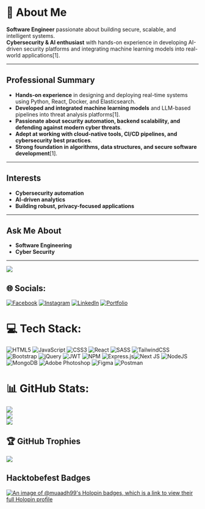 # 💫 About Me

**Software Engineer** passionate about building secure, scalable, and intelligent systems.  
**Cybersecurity & AI enthusiast** with hands-on experience in developing AI-driven security platforms and integrating machine learning models into real-world applications[1].

---

## Professional Summary

- **Hands-on experience** in designing and deploying real-time systems using Python, React, Docker, and Elasticsearch.
- **Developed and integrated machine learning models** and LLM-based pipelines into threat analysis platforms[1].
- **Passionate about security automation, backend scalability, and defending against modern cyber threats**.
- **Adept at working with cloud-native tools, CI/CD pipelines, and cybersecurity best practices**.
- **Strong foundation in algorithms, data structures, and secure software development**[1].

---

## Interests

- **Cybersecurity automation**
- **AI-driven analytics**
- **Building robust, privacy-focused applications**

---

## Ask Me About

- **Software Engineering**
- **Cyber Security**

---
[![](https://visitcount.itsvg.in/api?id=muaadh99&icon=8&color=0)](https://visitcount.itsvg.in)

## 🌐 Socials:
[![Facebook](https://img.shields.io/badge/Facebook-%231877F2.svg?logo=Facebook&logoColor=white)](https://web.facebook.com/muaadhonline) [![Instagram](https://img.shields.io/badge/Instagram-%23E4405F.svg?logo=Instagram&logoColor=white)](https://www.instagram.com/_muaadh99_/) [![LinkedIn](https://img.shields.io/badge/LinkedIn-%230077B5.svg?logo=linkedin&logoColor=white)](https://www.linkedin.com/in/mohamed-muaadh/) [![Portfolio](https://img.shields.io/badge/Portfolio-%23E4405F.svg?logo=aiohttp&logoColor=white)](https://muaadh99.github.io/)

# 💻 Tech Stack:
![HTML5](https://img.shields.io/badge/html5-%23E34F26.svg?style=for-the-badge&logo=html5&logoColor=white) ![JavaScript](https://img.shields.io/badge/javascript-%23323330.svg?style=for-the-badge&logo=javascript&logoColor=%23F7DF1E) ![CSS3](https://img.shields.io/badge/css3-%231572B6.svg?style=for-the-badge&logo=css3&logoColor=white) ![React](https://img.shields.io/badge/react-%2320232a.svg?style=for-the-badge&logo=react&logoColor=%2361DAFB)  ![SASS](https://img.shields.io/badge/SASS-hotpink.svg?style=for-the-badge&logo=SASS&logoColor=white)  ![TailwindCSS](https://img.shields.io/badge/tailwindcss-%2338B2AC.svg?style=for-the-badge&logo=tailwind-css&logoColor=white) ![Bootstrap](https://img.shields.io/badge/bootstrap-%23563D7C.svg?style=for-the-badge&logo=bootstrap&logoColor=white)  ![jQuery](https://img.shields.io/badge/jquery-%230769AD.svg?style=for-the-badge&logo=jquery&logoColor=white) ![JWT](https://img.shields.io/badge/JWT-black?style=for-the-badge&logo=JSON%20web%20tokens) ![NPM](https://img.shields.io/badge/NPM-%23000000.svg?style=for-the-badge&logo=npm&logoColor=white) ![Express.js](https://img.shields.io/badge/express.js-%23404d59.svg?style=for-the-badge&logo=express&logoColor=%2361DAFB)![Next JS](https://img.shields.io/badge/Next-black?style=for-the-badge&logo=next.js&logoColor=white) ![NodeJS](https://img.shields.io/badge/node.js-6DA55F?style=for-the-badge&logo=node.js&logoColor=white) ![MongoDB](https://img.shields.io/badge/MongoDB-%234ea94b.svg?style=for-the-badge&logo=mongodb&logoColor=white) ![Adobe Photoshop](https://img.shields.io/badge/adobephotoshop-%2331A8FF.svg?style=for-the-badge&logo=adobephotoshop&logoColor=white) 	![Figma](https://img.shields.io/badge/figma-%23F24E1E.svg?style=for-the-badge&logo=figma&logoColor=white) ![Postman](https://img.shields.io/badge/Postman-FF6C37?style=for-the-badge&logo=postman&logoColor=white)
# 📊 GitHub Stats:
![](https://github-readme-stats.vercel.app/api?username=muaadh99&theme=dark&hide_border=false&include_all_commits=true&count_private=true)<br/>
![](https://github-readme-streak-stats.herokuapp.com/?user=muaadh99&theme=dark&hide_border=false)<br/>
![](https://github-readme-stats.vercel.app/api/top-langs/?username=muaadh99&theme=dark&hide_border=false&include_all_commits=true&count_private=true&layout=compact)

## 🏆 GitHub Trophies
![](https://github-profile-trophy.vercel.app/?username=muaadh99&theme=monokai&no-frame=false&no-bg=false&margin-w=4)

## Hacktobefest Badges 

[![An image of @muaadh99's Holopin badges, which is a link to view their full Holopin profile](https://holopin.me/muaadh99)](https://holopin.io/@muaadh99)
